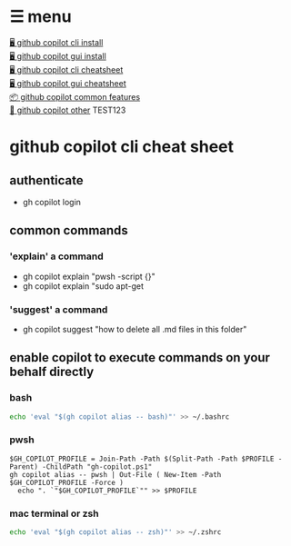 <!-- menu-start -->
# ☰ menu

[🖥️ github copilot cli install](0-1-github-copilot-cli-install.md)  
[🖥 github copilot gui install](0-2-github-copilot-gui-install.md)  
[🖥️ github copilot cli cheatsheet](1-1-github-copilot-cli-cheatsheet.md)  
[🖥 github copilot gui cheatsheet](1-2-github-copilot-gui-cheatsheet.md)  
[📦 github copilot common features](1-3-github-copilot-common.md)  
[🎯 github copilot other](2-1-github-copilot-other.md)
TEST123
<!-- menu-end -->

# github copilot cli cheat sheet

## authenticate

- gh copilot login

## common commands

### 'explain' a command

- gh copilot explain "pwsh -script {}"
- gh copilot explain "sudo apt-get

### 'suggest' a command

- gh copilot suggest "how to delete all .md files in this folder"

## enable copilot to execute commands on your behalf directly

### bash

```bash
echo 'eval "$(gh copilot alias -- bash)"' >> ~/.bashrc
```

### pwsh

```pwsh
$GH_COPILOT_PROFILE = Join-Path -Path $(Split-Path -Path $PROFILE -Parent) -ChildPath "gh-copilot.ps1"
gh copilot alias -- pwsh | Out-File ( New-Item -Path $GH_COPILOT_PROFILE -Force )
  echo ". `"$GH_COPILOT_PROFILE`"" >> $PROFILE
```

### mac terminal or zsh

```zsh
echo 'eval "$(gh copilot alias -- zsh)"' >> ~/.zshrc
```
